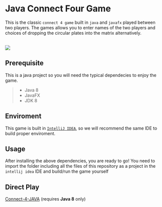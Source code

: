 # Java Connect Four Game
This is the classic `connect 4 game` built in `java` and `javafx` played between two players. The games allows you to enter names of the two players and choices of dropping the circular plates into the matrix alternatively.

<br>

<img src = "https://github.com/techyhoney/Java-Connect-Four-Game/blob/master/connect4.gif" />
<br/>


## Prerequisite

This is a java project so you will need the typical dependecies to enjoy the game.
>- Java 8
>- JavaFX
>- JDK 8

## Enviroment

This game is built in [`IntelliJ IDEA`](https://www.jetbrains.com/idea/), so we will recommend the same IDE to build proper enviroment.

## Usage

After installing the above dependencies, you are ready to go!
You need to import the folder including all the files of this repository as a project in the `intellij idea` IDE and build/run the game yourself 

## Direct Play
[Connect-4-JAVA](https://drive.google.com/file/d/1gc8QVBFZV4oP_U74c4dOamjzWfZ6TCCe/view?usp=sharing) (requires **Java 8** only)
